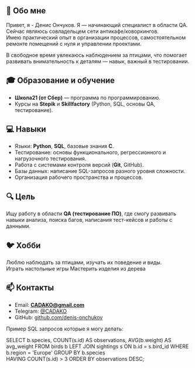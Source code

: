 ## 👤 Обо мне
Привет, я - Денис Ончуков.
Я — начинающий специалист в области QA.  
Сейчас являюсь совладельцем сети антикафе/коворкингов.  
Имею практический опыт в организации процессов, самостоятельном ремонте помещений с нуля и управлении проектами.  

В свободное время увлекаюсь наблюдением за птицами, что помогает развивать внимательность к деталям — навык, важный в тестировании.  

## 🎓 Образование и обучение
- **Школа21 (от Сбер)** — программа по программированию.  
- Курсы на **Stepik** и **Skillfactory** (Python, SQL, основы QA, тестирование).  

## 💻 Навыки
- Языки: **Python**, **SQL**, базовые знания **C**.  
- Тестирование: основы функционального, регрессионного и нагрузочного тестирования.  
- Работа с системами контроля версий (**Git**, GitHub).  
- Базы данных: написание SQL-запросов разного уровня сложности.  
- Организация рабочего пространства и процессов.  

## 🔍 Цель
Ищу работу в области **QA (тестирование ПО)**, где смогу развивать навыки анализа, поиска багов, написания тест-кейсов и работы с данными.  

## 🐦 Хобби
Люблю наблюдать за птицами, изучать их поведение и виды.  
Играть настольные игры
Мастерить изделия из дерева

## 📫 Контакты
- Email: **CADAKO@gmail.com**  
- Telegram: [@CADAKO](https://t.me/CADAKO)  
- GitHub: [github.com/denis-onchukov](https://github.com/denis-onchukov)


Пример SQL запросов которые я могу делать:

SELECT b.species, COUNT(s.id) AS observations, AVG(b.weight) AS avg_weight
FROM birds b
LEFT JOIN sightings s ON b.id = s.bird_id
WHERE b.region = 'Europe'
GROUP BY b.species  
HAVING COUNT(s.id) > 3
ORDER BY observations DESC;
